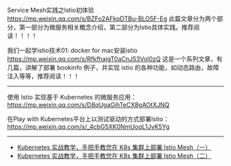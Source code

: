 Service Mesh实践之Istio初体验
https://mp.weixin.qq.com/s/BZFo2AFkpDTBu-BLO5F-Eg
此篇文章分为两个部分，第一部分为微服务相关概念介绍，第二部分为Istio具体实践。推荐阅读！！！！


我们一起学istio技术01: docker for mac安装istio https://mp.weixin.qq.com/s/RfkfhajgT0aCnJ53Vol0zQ
这是一个系列文章，有几篇，讲解了部署 bookinfo 例子，并实现 istio 的各种功能，如动态路由，故障注入等等，推荐阅读！！！

---

使用 Istio 实现基于 Kubernetes 的微服务应用：https://mp.weixin.qq.com/s/D8qUgaGihTeCX8gAOtXJNQ

在Play with Kubernetes平台上以测试驱动的方式部署Istio：https://mp.weixin.qq.com/s/_4cbG5XK0NmUoqL1JvK5Yg

---

* [Kubernetes 实战教学，手把手教您在 K8s 集群上部署 Istio Mesh（一）](https://mp.weixin.qq.com/s/jX_OEylXumTeVKoaGnpKYw)
* [Kubernetes 实战教学，手把手教您在 K8s 集群上部署 Istio Mesh（二）](https://mp.weixin.qq.com/s/aph9_loXHkK1vBP2842zzg)
